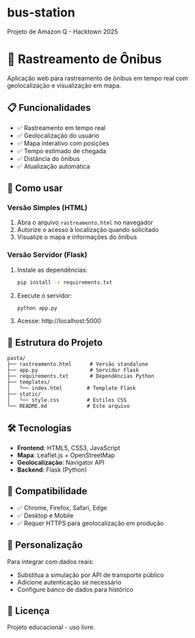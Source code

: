 # bus-station
Projeto de Amazon Q - Hacktown 2025

# 🚌 Rastreamento de Ônibus

Aplicação web para rastreamento de ônibus em tempo real com geolocalização e visualização em mapa.

## 📋 Funcionalidades

- ✅ Rastreamento em tempo real
- ✅ Geolocalização do usuário
- ✅ Mapa interativo com posições
- ✅ Tempo estimado de chegada
- ✅ Distância do ônibus
- ✅ Atualização automática

## 🚀 Como usar

### Versão Simples (HTML)
1. Abra o arquivo `rastreamento.html` no navegador
2. Autorize o acesso à localização quando solicitado
3. Visualize o mapa e informações do ônibus

### Versão Servidor (Flask)
1. Instale as dependências:
   ```bash
   pip install -r requirements.txt
   ```
2. Execute o servidor:
   ```bash
   python app.py
   ```
3. Acesse: http://localhost:5000

## 📁 Estrutura do Projeto

```
pasta/
├── rastreamento.html      # Versão standalone
├── app.py                 # Servidor Flask
├── requirements.txt       # Dependências Python
├── templates/
│   └── index.html        # Template Flask
├── static/
│   └── style.css         # Estilos CSS
└── README.md             # Este arquivo
```

## 🛠️ Tecnologias

- **Frontend**: HTML5, CSS3, JavaScript
- **Mapa**: Leaflet.js + OpenStreetMap
- **Geolocalização**: Navigator API
- **Backend**: Flask (Python)

## 📱 Compatibilidade

- ✅ Chrome, Firefox, Safari, Edge
- ✅ Desktop e Mobile
- ✅ Requer HTTPS para geolocalização em produção

## 🔧 Personalização

Para integrar com dados reais:
- Substitua a simulação por API de transporte público
- Adicione autenticação se necessário
- Configure banco de dados para histórico

## 📄 Licença

Projeto educacional - uso livre.